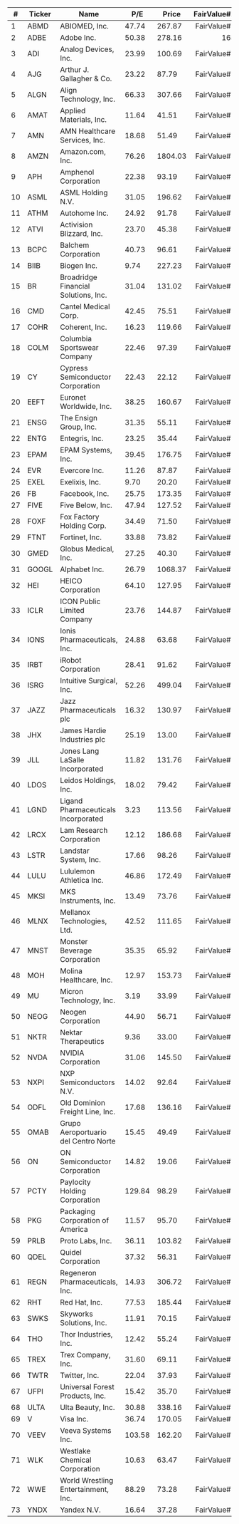
| #  | Ticker | Name                                 | P/E    | Price   | FairValue#1 | TargetPrice#1 | MOS#1 | FairValue#MS | Rating#MS | MOS#MS | FinalTargetPrice |
| -- | ------ | ------------------------------------ | ------ | ------- | ----------: | ------------: | ----: | -----------: | :-------: | -----: | ---------------: |
| 1  | ABMD   | ABIOMED, Inc.                        | 47.74  | 267.87  | FairValue#1 | TargetPrice#1 | MOS#1 |       230,25 |     2     | MOS#MS |              250 |
| 2  | ADBE   | Adobe Inc.                           | 50.38  | 278.16  |         163 |           220 | MOS#1 |          296 |     3     | MOS#MS |              220 |
| 3  | ADI    | Analog Devices, Inc.                 | 23.99  | 100.69  | FairValue#1 | TargetPrice#1 | MOS#1 |           98 |     3     | MOS#MS | FinalTargetPrice |
| 4  | AJG    | Arthur J. Gallagher & Co.            | 23.22  | 87.79   | FairValue#1 | TargetPrice#1 | MOS#1 |        76,72 |     1     | MOS#MS | FinalTargetPrice |
| 5  | ALGN   | Align Technology, Inc.               | 66.33  | 307.66  | FairValue#1 | TargetPrice#1 | MOS#1 |          276 |     3     | MOS#MS | FinalTargetPrice |
| 6  | AMAT   | Applied Materials, Inc.              | 11.64  | 41.51   | FairValue#1 | TargetPrice#1 | MOS#1 |           49 |     4     | MOS#MS | FinalTargetPrice |
| 7  | AMN    | AMN Healthcare Services, Inc.        | 18.68  | 51.49   | FairValue#1 | TargetPrice#1 | MOS#1 |           26 |     1     | MOS#MS | FinalTargetPrice |
| 8  | AMZN   | Amazon.com, Inc.                     | 76.26  | 1804.03 | FairValue#1 | TargetPrice#1 | MOS#1 |     2.300,00 |     4     | MOS#MS | FinalTargetPrice |
| 9  | APH    | Amphenol Corporation                 | 22.38  | 93.19   | FairValue#1 | TargetPrice#1 | MOS#1 |           84 |     3     | MOS#MS | FinalTargetPrice |
| 10 | ASML   | ASML Holding N.V.                    | 31.05  | 196.62  | FairValue#1 | TargetPrice#1 | MOS#1 |          160 |     2     | MOS#MS | FinalTargetPrice |
| 11 | ATHM   | Autohome Inc.                        | 24.92  | 91.78   | FairValue#1 | TargetPrice#1 | MOS#1 |        83,06 |     3     | MOS#MS | FinalTargetPrice |
| 12 | ATVI   | Activision Blizzard, Inc.            | 23.70  | 45.38   | FairValue#1 | TargetPrice#1 | MOS#1 |           62 |     4     | MOS#MS | FinalTargetPrice |
| 13 | BCPC   | Balchem Corporation                  | 40.73  | 96.61   | FairValue#1 | TargetPrice#1 | MOS#1 |           90 |     3     | MOS#MS | FinalTargetPrice |
| 14 | BIIB   | Biogen Inc.                          | 9.74   | 227.23  | FairValue#1 | TargetPrice#1 | MOS#1 |          327 |     4     | MOS#MS | FinalTargetPrice |
| 15 | BR     | Broadridge Financial Solutions, Inc. | 31.04  | 131.02  | FairValue#1 | TargetPrice#1 | MOS#1 |        122,3 |     3     | MOS#MS | FinalTargetPrice |
| 16 | CMD    | Cantel Medical Corp.                 | 42.45  | 75.51   | FairValue#1 | TargetPrice#1 | MOS#1 |           86 |     4     | MOS#MS | FinalTargetPrice |
| 17 | COHR   | Coherent, Inc.                       | 16.23  | 119.66  | FairValue#1 | TargetPrice#1 | MOS#1 |       155,35 |     5     | MOS#MS | FinalTargetPrice |
| 18 | COLM   | Columbia Sportswear Company          | 22.46  | 97.39   | FairValue#1 | TargetPrice#1 | MOS#1 |        90,54 |     3     | MOS#MS | FinalTargetPrice |
| 19 | CY     | Cypress Semiconductor Corporation    | 22.43  | 22.12   | FairValue#1 | TargetPrice#1 | MOS#1 |           21 |     3     | MOS#MS | FinalTargetPrice |
| 20 | EEFT   | Euronet Worldwide, Inc.              | 38.25  | 160.67  | FairValue#1 | TargetPrice#1 | MOS#1 |       129,89 |     1     | MOS#MS | FinalTargetPrice |
| 21 | ENSG   | The Ensign Group, Inc.               | 31.35  | 55.11   | FairValue#1 | TargetPrice#1 | MOS#1 |        48,78 |     3     | MOS#MS | FinalTargetPrice |
| 22 | ENTG   | Entegris, Inc.                       | 23.25  | 35.44   | FairValue#1 | TargetPrice#1 | MOS#1 |        35,97 |     3     | MOS#MS | FinalTargetPrice |
| 23 | EPAM   | EPAM Systems, Inc.                   | 39.45  | 176.75  | FairValue#1 | TargetPrice#1 | MOS#1 |       150,43 |     2     | MOS#MS | FinalTargetPrice |
| 24 | EVR    | Evercore Inc.                        | 11.26  | 87.87   | FairValue#1 | TargetPrice#1 | MOS#1 |           97 |     3     | MOS#MS | FinalTargetPrice |
| 25 | EXEL   | Exelixis, Inc.                       | 9.70   | 20.20   | FairValue#1 | TargetPrice#1 | MOS#1 |           24 |     4     | MOS#MS | FinalTargetPrice |
| 26 | FB     | Facebook, Inc.                       | 25.75  | 173.35  | FairValue#1 | TargetPrice#1 | MOS#1 |          200 |     3     | MOS#MS | FinalTargetPrice |
| 27 | FIVE   | Five Below, Inc.                     | 47.94  | 127.52  | FairValue#1 | TargetPrice#1 | MOS#1 |           97 |     2     | MOS#MS | FinalTargetPrice |
| 28 | FOXF   | Fox Factory Holding Corp.            | 34.49  | 71.50   | FairValue#1 | TargetPrice#1 | MOS#1 |        64,63 |     3     | MOS#MS | FinalTargetPrice |
| 29 | FTNT   | Fortinet, Inc.                       | 33.88  | 73.82   | FairValue#1 | TargetPrice#1 | MOS#1 |           87 |     4     | MOS#MS | FinalTargetPrice |
| 30 | GMED   | Globus Medical, Inc.                 | 27.25  | 40.30   | FairValue#1 | TargetPrice#1 | MOS#1 |        43,86 |     3     | MOS#MS | FinalTargetPrice |
| 31 | GOOGL  | Alphabet Inc.                        | 26.79  | 1068.37 | FairValue#1 | TargetPrice#1 | MOS#1 |     1.300,00 |     4     | MOS#MS | FinalTargetPrice |
| 32 | HEI    | HEICO Corporation                    | 64.10  | 127.95  | FairValue#1 | TargetPrice#1 | MOS#1 |        99,29 |     1     | MOS#MS | FinalTargetPrice |
| 33 | ICLR   | ICON Public Limited Company          | 23.76  | 144.87  | FairValue#1 | TargetPrice#1 | MOS#1 |          123 |     2     | MOS#MS | FinalTargetPrice |
| 34 | IONS   | Ionis Pharmaceuticals, Inc.          | 24.88  | 63.68   | FairValue#1 | TargetPrice#1 | MOS#1 |           52 |     2     | MOS#MS | FinalTargetPrice |
| 35 | IRBT   | iRobot Corporation                   | 28.41  | 91.62   | FairValue#1 | TargetPrice#1 | MOS#1 |       101,55 |     3     | MOS#MS | FinalTargetPrice |
| 36 | ISRG   | Intuitive Surgical, Inc.             | 52.26  | 499.04  | FairValue#1 | TargetPrice#1 | MOS#1 |          350 |     2     | MOS#MS | FinalTargetPrice |
| 37 | JAZZ   | Jazz Pharmaceuticals plc             | 16.32  | 130.97  | FairValue#1 | TargetPrice#1 | MOS#1 |          153 |     3     | MOS#MS | FinalTargetPrice |
| 38 | JHX    | James Hardie Industries plc          | 25.19  | 13.00   | FairValue#1 | TargetPrice#1 | MOS#1 |        14,09 |     4     | MOS#MS | FinalTargetPrice |
| 39 | JLL    | Jones Lang LaSalle Incorporated      | 11.82  | 131.76  | FairValue#1 | TargetPrice#1 | MOS#1 |          181 |     4     | MOS#MS | FinalTargetPrice |
| 40 | LDOS   | Leidos Holdings, Inc.                | 18.02  | 79.42   | FairValue#1 | TargetPrice#1 | MOS#1 |        86,03 |     4     | MOS#MS | FinalTargetPrice |
| 41 | LGND   | Ligand Pharmaceuticals Incorporated  | 3.23   | 113.56  | FairValue#1 | TargetPrice#1 | MOS#1 |       172,25 |     4     | MOS#MS | FinalTargetPrice |
| 42 | LRCX   | Lam Research Corporation             | 12.12  | 186.68  | FairValue#1 | TargetPrice#1 | MOS#1 |          190 |     3     | MOS#MS | FinalTargetPrice |
| 43 | LSTR   | Landstar System, Inc.                | 17.66  | 98.26   | FairValue#1 | TargetPrice#1 | MOS#1 |           92 |     3     | MOS#MS | FinalTargetPrice |
| 44 | LULU   | Lululemon Athletica Inc.             | 46.86  | 172.49  | FairValue#1 | TargetPrice#1 | MOS#1 |          129 |     2     | MOS#MS | FinalTargetPrice |
| 45 | MKSI   | MKS Instruments, Inc.                | 13.49  | 73.76   | FairValue#1 | TargetPrice#1 | MOS#1 |        87,95 |     4     | MOS#MS | FinalTargetPrice |
| 46 | MLNX   | Mellanox Technologies, Ltd.          | 42.52  | 111.65  | FairValue#1 | TargetPrice#1 | MOS#1 |       106,03 |     3     | MOS#MS | FinalTargetPrice |
| 47 | MNST   | Monster Beverage Corporation         | 35.35  | 65.92   | FairValue#1 | TargetPrice#1 | MOS#1 |           52 |     2     | MOS#MS | FinalTargetPrice |
| 48 | MOH    | Molina Healthcare, Inc.              | 12.97  | 153.73  | FairValue#1 | TargetPrice#1 | MOS#1 |       173,84 |     3     | MOS#MS | FinalTargetPrice |
| 49 | MU     | Micron Technology, Inc.              | 3.19   | 33.99   | FairValue#1 | TargetPrice#1 | MOS#1 |           40 |     3     | MOS#MS | FinalTargetPrice |
| 50 | NEOG   | Neogen Corporation                   | 44.90  | 56.71   | FairValue#1 | TargetPrice#1 | MOS#1 |        62,57 |     3     | MOS#MS | FinalTargetPrice |
| 51 | NKTR   | Nektar Therapeutics                  | 9.36   | 33.00   | FairValue#1 | TargetPrice#1 | MOS#1 |           39 |     3     | MOS#MS | FinalTargetPrice |
| 52 | NVDA   | NVIDIA Corporation                   | 31.06  | 145.50  | FairValue#1 | TargetPrice#1 | MOS#1 |          120 |     3     | MOS#MS | FinalTargetPrice |
| 53 | NXPI   | NXP Semiconductors N.V.              | 14.02  | 92.64   | FairValue#1 | TargetPrice#1 | MOS#1 |          115 |     4     | MOS#MS | FinalTargetPrice |
| 54 | ODFL   | Old Dominion Freight Line, Inc.      | 17.68  | 136.16  | FairValue#1 | TargetPrice#1 | MOS#1 |          101 |     2     | MOS#MS | FinalTargetPrice |
| 55 | OMAB   | Grupo Aeroportuario del Centro Norte | 15.45  | 49.49   | FairValue#1 | TargetPrice#1 | MOS#1 |           45 |     3     | MOS#MS | FinalTargetPrice |
| 56 | ON     | ON Semiconductor Corporation         | 14.82  | 19.06   | FairValue#1 | TargetPrice#1 | MOS#1 |           28 |     4     | MOS#MS | FinalTargetPrice |
| 57 | PCTY   | Paylocity Holding Corporation        | 129.84 | 98.29   | FairValue#1 | TargetPrice#1 | MOS#1 |        82,63 |     3     | MOS#MS | FinalTargetPrice |
| 58 | PKG    | Packaging Corporation of America     | 11.57  | 95.70   | FairValue#1 | TargetPrice#1 | MOS#1 |           83 |     3     | MOS#MS | FinalTargetPrice |
| 59 | PRLB   | Proto Labs, Inc.                     | 36.11  | 103.82  | FairValue#1 | TargetPrice#1 | MOS#1 |       118,36 |     3     | MOS#MS | FinalTargetPrice |
| 60 | QDEL   | Quidel Corporation                   | 37.32  | 56.31   | FairValue#1 | TargetPrice#1 | MOS#1 |        64,45 |     4     | MOS#MS | FinalTargetPrice |
| 61 | REGN   | Regeneron Pharmaceuticals, Inc.      | 14.93  | 306.72  | FairValue#1 | TargetPrice#1 | MOS#1 |          354 |     4     | MOS#MS | FinalTargetPrice |
| 62 | RHT    | Red Hat, Inc.                        | 77.53  | 185.44  | FairValue#1 | TargetPrice#1 | MOS#1 |          182 |     3     | MOS#MS | FinalTargetPrice |
| 63 | SWKS   | Skyworks Solutions, Inc.             | 11.91  | 70.15   | FairValue#1 | TargetPrice#1 | MOS#1 |          105 |     4     | MOS#MS | FinalTargetPrice |
| 64 | THO    | Thor Industries, Inc.                | 12.42  | 55.24   | FairValue#1 | TargetPrice#1 | MOS#1 |        75,14 |     5     | MOS#MS | FinalTargetPrice |
| 65 | TREX   | Trex Company, Inc.                   | 31.60  | 69.11   | FairValue#1 | TargetPrice#1 | MOS#1 |        70,11 |     3     | MOS#MS | FinalTargetPrice |
| 66 | TWTR   | Twitter, Inc.                        | 22.04  | 37.93   | FairValue#1 | TargetPrice#1 | MOS#1 |           30 |     3     | MOS#MS | FinalTargetPrice |
| 67 | UFPI   | Universal Forest Products, Inc.      | 15.42  | 35.70   | FairValue#1 | TargetPrice#1 | MOS#1 |        40,45 |     4     | MOS#MS | FinalTargetPrice |
| 68 | ULTA   | Ulta Beauty, Inc.                    | 30.88  | 338.16  | FairValue#1 | TargetPrice#1 | MOS#1 |       301,29 |     2     | MOS#MS | FinalTargetPrice |
| 69 | V      | Visa Inc.                            | 36.74  | 170.05  | FairValue#1 | TargetPrice#1 | MOS#1 |          148 |     2     | MOS#MS | FinalTargetPrice |
| 70 | VEEV   | Veeva Systems Inc.                   | 103.58 | 162.20  | FairValue#1 | TargetPrice#1 | MOS#1 |          118 |     1     | MOS#MS | FinalTargetPrice |
| 71 | WLK    | Westlake Chemical Corporation        | 10.63  | 63.47   | FairValue#1 | TargetPrice#1 | MOS#1 |        77,64 |     5     | MOS#MS | FinalTargetPrice |
| 72 | WWE    | World Wrestling Entertainment, Inc.  | 88.29  | 73.28   | FairValue#1 | TargetPrice#1 | MOS#1 |        63,93 |     3     | MOS#MS | FinalTargetPrice |
| 73 | YNDX   | Yandex N.V.                          | 16.64  | 37.28   | FairValue#1 | TargetPrice#1 | MOS#1 |        38,89 |     3     | MOS#MS | FinalTargetPrice |
